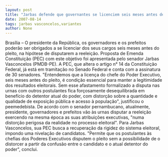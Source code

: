 ```yaml
---
layout: post
title: "Jarbas defende que governantes se licenciem seis meses antes de disputar a reeleição"
date: 2007-08-14
tags: jarbas vasconcelos,variantes
author: None
---
```


Bras&iacute;lia &ndash; O presidente da Rep&uacute;blica, os governadores e os prefeitos poder&atilde;o ser obrigados a se licenciar dos seus cargos seis meses antes do pleito, na hip&oacute;tese de disputarem a reelei&ccedil;&atilde;o. Proposta de Emenda Constitui&ccedil;&atilde;o (PEC) com este objetivo foi apresentada pelo senador Jarbas Vasconcelos (PMDB-PE). A PEC, que altera o artigo n&deg; 14 da Constitui&ccedil;&atilde;o Federal, j&aacute; est&aacute; em tramita&ccedil;&atilde;o no Senado Federal e conta com a assinatura de 30 senadores.
&quot;Entendemos que a licen&ccedil;a do chefe do Poder Executivo, seis meses antes do pleito, &eacute; condi&ccedil;&atilde;o essencial para manter a legitimidade dos resultados eleitorais. Sem esse afastamento formalizado a disputa nas urnas com outros postulantes fica for&ccedil;osamente desequilibrada em benef&iacute;cio do detentor atual do poder, com distor&ccedil;&atilde;o sobre a quantidade e qualidade de exposi&ccedil;&atilde;o p&uacute;blica e acesso &agrave; popula&ccedil;&atilde;o&quot;, justificou o peemedebista.
De acordo com o senador pernambucano, atualmente, presidente, governadores e prefeitos v&atilde;o &agrave;s urnas disputar a reelei&ccedil;&atilde;o exercendo na mesma &eacute;poca as suas atribui&ccedil;&otilde;es executivas, &quot;numa distor&ccedil;&atilde;o perigosa da realidade no processo eleitoral&quot;. Para Jarbas Vasconcelos, sua PEC busca a recupera&ccedil;&atilde;o da rigidez do sistema eleitoral, impondo uma nivela&ccedil;&atilde;o de candidatos.
&quot;Permite que os postulantes &agrave;s chefias dos Poderes Executivos disputem o pleito sem a possibilidade de o distorcer a partir da confus&atilde;o entre o candidato e o atual detentor do poder&quot;, conclui.
 